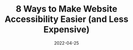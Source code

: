 ---
date: 2022-04-25
draft: true
permalink: false
publisher: boiaorg
tags:
  - accessibility
target_url: https://www.boia.org/blog/8-ways-to-make-website-accessibility-easier-and-less-expensive
title: 8 Ways to Make Website Accessibility Easier (and Less Expensive)
---